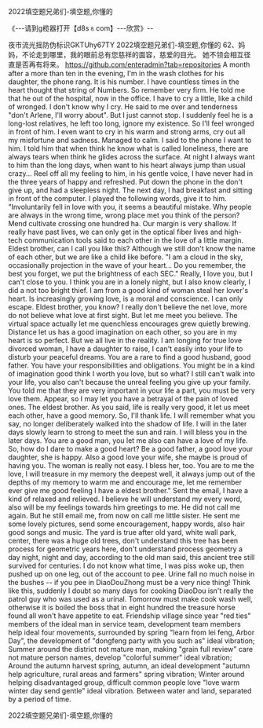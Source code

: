 2022填空题兄弟们-填空题,你懂的

《---请到g榄器打开【d8s⒏com】---欣赏》--

夜市流光摇防伪标识GKTUhy67TY
2022填空题兄弟们-填空题,你懂的		62、妈妈，不论走到哪里，我的眼前总有您慈祥的面容，慈爱的目光。
她不领会相互径直是否再有将来。
https://github.com/enteradmin?tab=repositories
A month after a more than ten in the evening, I'm in the wash clothes for his daughter, the phone rang.
It is his number.
I have countless times in the heart thought that string of Numbers.
So remember very firm.
He told me that he out of the hospital, now in the office.
I have to cry a little, like a child of wronged.
I don't know why I cry.
He said to me over and tenderness "don't Arlene, I'll worry about".
But I just cannot stop.
I suddenly feel he is a long-lost relatives, he left too long, ignore my existence.
So I'll feel wronged in front of him.
I even want to cry in his warm and strong arms, cry out all my misfortune and sadness.
Managed to calm.
I said to the phone I want to him.
I told him that when think he know what is called loneliness, there are always tears when think he glides across the surface.
At night I always want to him than the long days, when want to his heart always jump than usual crazy...
Reel off all my feeling to him, in his gentle voice, I have never had in the three years of happy and refreshed.
Put down the phone in the don't give up, and had a sleepless night.
The next day, I had breakfast and sitting in front of the computer.
I played the following words, give it to him.
"Involuntarily fell in love with you, it seems a beautiful mistake.
Why people are always in the wrong time, wrong place met you think of the person?
Mend cultivate crossing one hundred ha.
Our margin is very shallow.
If really have past lives, we can only get in the optical fiber lives and high-tech communication tools said to each other in the love of a little margin.
Eldest brother, can I call you like this?
Although we still don't know the name of each other, but we are like a child like before.
"I am a cloud in the sky, occasionally projection in the wave of your heart...
Do you remember, the best you forget, we put the brightness of each SEC."
Really, I love you, but I can't close to you.
I think you are in a lonely night, but I also know clearly, I did a not too bright thief.
I am from a good kind of woman steal her lover's heart.
Is increasingly growing love, is a moral and conscience.
I can only escape.
Eldest brother, you know?
I really don't believe the net love, more do not believe what love at first sight.
But let me meet you believe.
The virtual space actually let me quenchless encourages grew quietly brewing.
Distance let us has a good imagination on each other, so you are in my heart is so perfect.
But we all live in the reality.
I am longing for true love divorced woman, I have a daughter to raise, I can't easily into your life to disturb your peaceful dreams.
You are a rare to find a good husband, good father.
You have your responsibilities and obligations.
You might be in a kind of imagination good think I worth you love, but so what?
I still can't walk into your life, you also can't because the unreal feeling you give up your family.
You told me that they are very important in your life a part, you must be very love them.
Appear, so I may let you have a betrayal of the pain of loved ones.
The eldest brother.
As you said, life is really very good, it let us meet each other, have a good memory.
So, I'll thank life.
I will remember what you say, no longer deliberately walked into the shadow of life.
I will in the later days slowly learn to strong to meet the sun and rain.
I will bless you in the later days.
You are a good man, you let me also can have a love of my life.
So, how do I dare to make a good heart?
Be a good father, a good love your daughter, she is happy.
Also a good love your wife, she maybe is proud of having you.
The woman is really not easy.
I bless her, too.
You are to me the love, I will treasure in my memory the deepest well, it always jump out of the depths of my memory to warm me and encourage me, let me remember ever give me good feeling I have a eldest brother."
Sent the email, I have a kind of relaxed and relieved.
I believe he will understand my every word, also will be my feelings towards him greetings to me.
He did not call me again.
But he still email me, from now on call me little sister.
He sent me some lovely pictures, send some encouragement, happy words, also hair good songs and music.
The yard is true after old yard, white wall park, center, there was a huge old trees, don't understand this tree has been process for geometric years here, don't understand process geometry a day night, night and day, according to the old man said, this ancient tree still survived for centuries.
I do not know what time, I was piss woke up, then pushed up on one leg, out of the account to pee.
Urine fall no much noise in the bushes -- if you pee in DiaoDouZhong must be a very nice thing!
Think like this, suddenly I doubt so many days for cooking DiaoDou isn't really the patrol guy who was used as a urinal.
Tomorrow must make cook wash well, otherwise it is boiled the boss that in eight hundred the treasure horse found all won't have appetite to eat.
Friendship village since year "red ties" members of the ideal man in service team, development team members help ideal four movements, surrounded by spring "learn from lei feng, Arbor Day", the development of "dongfeng party with you such as" ideal vibration;
Summer around the district not mature man, making "grain full review" care not mature person names, develop "colorful summer" ideal vibration;
Around the autumn harvest spring, autumn, an ideal development "autumn help agriculture, rural areas and farmers" spring vibration;
Winter around helping disadvantaged group, difficult common people love "love warm winter day send gentle" ideal vibration.
Between water and land, separated by a period of time.




2022填空题兄弟们-填空题,你懂的
